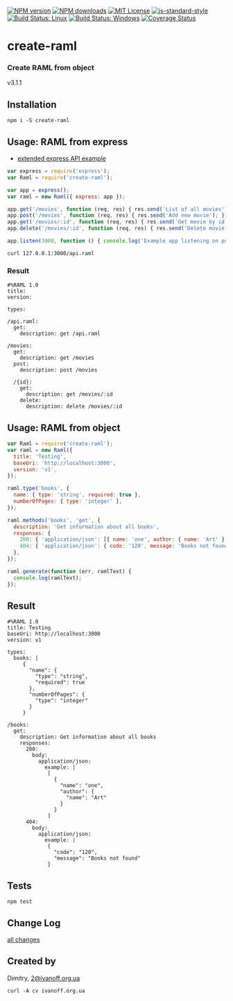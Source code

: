 
[![NPM version][npm-version-image]][npm-url]
[![NPM downloads][npm-downloads-image]][npm-url]
[![MIT License][license-image]][license-url]
[![js-standard-style][standard-style-image]][standard-style-url]
[![Build Status: Linux][travis-image]][travis-url]
[![Build Status: Windows][appveyor-image]][appveyor-url]
[![Coverage Status][coveralls-image]][coveralls-url]


# create-raml

### Create RAML from object

 v3.1.1


## Installation
```npm i -S create-raml```


## Usage: RAML from express

- [extended express API example](docs/express_movies_api.md)

```javascript
var express = require('express');
var Raml = require('create-raml');

var app = express();
var raml = new Raml({ express: app });

app.get('/movies', function (req, res) { res.send('List of all movies'); });
app.post('/movies', function (req, res) { res.send('Add new movie'); });
app.get('/movies/:id', function (req, res) { res.send('Get movie by id'); });
app.delete('/movies/:id', function (req, res) { res.send('Delete movie by id'); });

app.listen(3000, function () { console.log('Example app listening on port 3000!'); });
```

```curl 127.0.0.1:3000/api.raml```

### Result

```
#%RAML 1.0
title: 
version: 

types:

/api.raml:
  get:
    description: get /api.raml

/movies:
  get:
    description: get /movies
  post:
    description: post /movies
    
  /{id}:
    get:
      description: get /movies/:id
    delete:
      description: delete /movies/:id
```

## Usage: RAML from object

```javascript
var Raml = require('create-raml');
var raml = new Raml({
  title: 'Testing',
  baseUri: 'http://localhost:3000',
  version: 'v1',
});

raml.type('books', {
  name: { type: 'string', required: true },
  numberOfPages: { type: 'integer' },
});

raml.methods('books', 'get', {
  description: 'Get information about all books',
  responses: {
    200: { 'application/json': [{ name: 'one', author: { name: 'Art' } }] },
    404: { 'application/json': { code: '120', message: 'Books not found' } },
  },
});

raml.generate(function (err, ramlText) {
  console.log(ramlText);
});
```


## Result

```
#%RAML 1.0
title: Testing
baseUri: http://localhost:3000
version: v1

types:
  books: |
     {
       "name": {
         "type": "string",
         "required": true
       },
       "numberOfPages": {
         "type": "integer"
       }
     }

/books:
  get:
    description: Get information about all books
    responses:
      200:
        body:
          application/json:
            example: |
             [
               {
                 "name": "one",
                 "author": {
                   "name": "Art"
                 }
               }
             ]
      404:
        body:
          application/json:
            example: |
             {
               "code": "120",
               "message": "Books not found"
             }
```

## Tests

```npm test```


## Change Log

[all changes](CHANGELOG.md)


## Created by

Dimitry, 2@ivanoff.org.ua

```curl -A cv ivanoff.org.ua```


[license-image]: http://img.shields.io/badge/license-MIT-blue.svg?style=flat
[license-url]: LICENSE

[standard-style-image]: https://img.shields.io/badge/code%20style-airbnb-blue.svg?style=flat
[standard-style-url]: https://github.com/airbnb/javascript

[npm-url]: https://npmjs.org/package/create-raml
[npm-version-image]: http://img.shields.io/npm/v/create-raml.svg?style=flat
[npm-downloads-image]: http://img.shields.io/npm/dm/create-raml.svg?style=flat

[travis-url]: https://travis-ci.org/ivanoff/create-raml
[travis-image]: https://travis-ci.org/ivanoff/create-raml.svg?branch=master

[appveyor-url]: https://ci.appveyor.com/project/ivanoff/create-raml/branch/master
[appveyor-image]: https://ci.appveyor.com/api/projects/status/lp3nhnam1eyyqh33/branch/master?svg=true

[coveralls-url]: https://coveralls.io/github/ivanoff/create-raml
[coveralls-image]: https://coveralls.io/repos/github/ivanoff/create-raml/badge.svg
